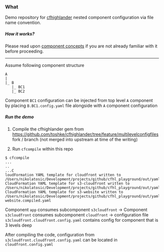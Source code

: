 ### What

Demo repository for [cfhighlander](https://github.com/theonestack/cfhighlander)
nested component configuration via file name convention.

##### How it works?

Please read upon [component concepts](https://github.com/theonestack/cfhighlander)
if you are not already familiar with it before proceeding.  

---
Assume following component structure
```
A
|
|_ B
   |_ BC1
   |_ BC2
```

Component `BC1` configuration can be injected from top level `A` component
by placing `B.BC1.config.yaml` file alongside with `A` component configuration

##### Run the demo

1. Compile the cfhighlander gem from
https://github.com/toshke/cfhighlander/tree/feature/multilevelconfigfiles
fork / branch (not merged into upstream at time of the writing)

2. Run `cfcompile` within this repo

```
$ cfcompile
...
..
...C
loudFormation YAML template for cloudfront written to /Users/nikolatosic/Development/projects/github/cfhl_playground/out/yaml/cloudfront.compiled.yaml
CloudFormation YAML template for s3-cloudfront written to /Users/nikolatosic/Development/projects/github/cfhl_playground/out/yaml/s3cloudfront.compiled.yaml
CloudFormation YAML template for s3-website written to /Users/nikolatosic/Development/projects/github/cfhl_playground/out/yaml/s3-website.compiled.yaml

```

Component `app` consumes subcomponent `s3cloudfront` ->
  Component `s3cloudfront` consumes subcomponent `cloudfront` ->
  configuration file `s3cloudfront.cloudfront.config.yaml` contains config for
component that is 3 levels deep

After compiling the code, configuration from `s3cloudfront.cloudfront.config.yaml`
can be located in `cloudfront.config.yaml`
